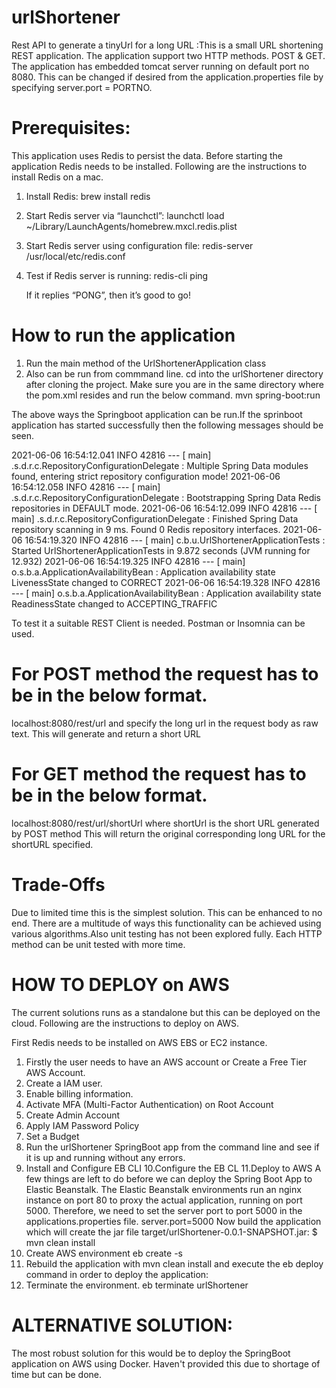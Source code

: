 # urlShortener
Rest API to generate a tinyUrl for a long URL :This is a small URL shortening REST application.
The application support two HTTP methods. POST & GET. The application has embedded tomcat server running on default port no 8080.
This can be changed if desired from the application.properties file by specifying server.port = PORTNO.

Prerequisites:
==============
This application uses Redis to persist the data. Before starting the application Redis needs to be installed.
Following are the instructions to install Redis on a mac.
1. Install Redis:
   brew install redis

2. Start Redis server via “launchctl”:
   launchctl load ~/Library/LaunchAgents/homebrew.mxcl.redis.plist

3. Start Redis server using configuration file:
   redis-server /usr/local/etc/redis.conf

4. Test if Redis server is running:
   redis-cli ping

   If it replies “PONG”, then it’s good to go!

How to run the application
==========================
1. Run the main method of the UrlShortenerApplication class
2. Also can be run from commmand line. cd into the urlShortener directory after cloning the project. Make sure you are in the same
   directory where the pom.xml resides and run the below command.
   mvn spring-boot:run
   
The above ways the Springboot application can be run.If the sprinboot application has started successfully then the following messages
should be seen.

2021-06-06 16:54:12.041  INFO 42816 --- [           main] .s.d.r.c.RepositoryConfigurationDelegate : Multiple Spring Data modules found, entering strict repository configuration mode!
2021-06-06 16:54:12.058  INFO 42816 --- [           main] .s.d.r.c.RepositoryConfigurationDelegate : Bootstrapping Spring Data Redis repositories in DEFAULT mode.
2021-06-06 16:54:12.099  INFO 42816 --- [           main] .s.d.r.c.RepositoryConfigurationDelegate : Finished Spring Data repository scanning in 9 ms. Found 0 Redis repository interfaces.
2021-06-06 16:54:19.320  INFO 42816 --- [           main] c.b.u.UrlShortenerApplicationTests       : Started UrlShortenerApplicationTests in 9.872 seconds (JVM running for 12.932)
2021-06-06 16:54:19.325  INFO 42816 --- [           main] o.s.b.a.ApplicationAvailabilityBean      : Application availability state LivenessState changed to CORRECT
2021-06-06 16:54:19.328  INFO 42816 --- [           main] o.s.b.a.ApplicationAvailabilityBean      : Application availability state ReadinessState changed to ACCEPTING_TRAFFIC

To test it a suitable REST Client is needed. Postman or Insomnia can be used.

For POST method the request has to be in the below format.
===========================================================
localhost:8080/rest/url and specify the long url in the request body as raw text. This will generate and return a short URL 

For GET method the request has to be in the below format.
===========================================================
localhost:8080/rest/url/shortUrl where shortUrl is the short URL generated by POST method 
This will return the original corresponding long URL for the shortURL specified.

Trade-Offs
==========
Due to limited time this is the simplest solution. This can be enhanced to no end. There are a multitude of ways this
functionality can be achieved using various algorithms.Also unit testing has not been explored fully. Each HTTP method
can be unit tested with more time.

HOW TO DEPLOY on AWS
=====================
The current solutions runs as a standalone but this can be deployed on the cloud. Following are the instructions to deploy
on AWS.

First Redis needs to be installed on AWS EBS or EC2 instance. 

1. Firstly the user needs to have an AWS account or Create a Free Tier AWS Account.
2. Create a IAM user.
3. Enable billing information.
4. Activate MFA (Multi-Factor Authentication) on Root Account
5. Create Admin Account
6. Apply IAM Password Policy
7. Set a Budget
8. Run the urlShortener SpringBoot app from the command line and see if it is up and running without any errors.
9. Install and Configure EB CLI
10.Configure the EB CL
11.Deploy to AWS 
   A few things are left to do before we can deploy the Spring Boot App to Elastic Beanstalk. The Elastic Beanstalk environments run an nginx instance on port 80 to proxy the actual application, running on port 5000. Therefore, we need to set the server port to port 5000 in the applications.properties file.
    server.port=5000
Now build the application which will create the jar file target/urlShortener-0.0.1-SNAPSHOT.jar:
    $ mvn clean install
12. Create AWS environment
    eb create -s
13. Rebuild the application with mvn clean install and execute the eb deploy command in order to deploy the application:    
14. Terminate the environment.
    eb terminate urlShortener
    
ALTERNATIVE SOLUTION:
=====================
The most robust solution for this would be to deploy the SpringBoot application on AWS using Docker. Haven't provided this 
due to shortage of time but can be done.
















